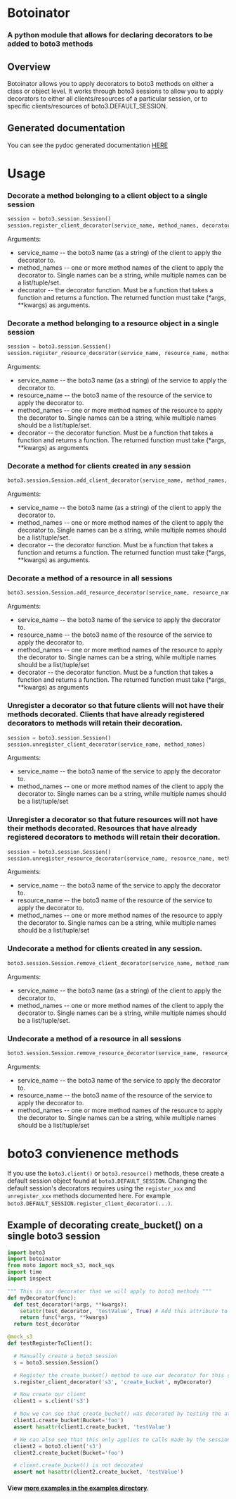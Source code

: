 # Botoinator

### A python module that allows for declaring decorators to be added to boto3 methods


## Overview
  Botoinator allows you to apply decorators to boto3 methods on either a class or object level. It works through boto3 sessions to allow you to apply decorators to either all clients/resources of a particular session, or to specific clients/resources of boto3.DEFAULT_SESSION.

## Generated documentation
You can see the pydoc generated documentation [HERE](./documentation/botoinator.txt)

# Usage
### Decorate a method belonging to a client object to a single session
```python
session = boto3.session.Session()
session.register_client_decorator(service_name, method_names, decorator)
```
Arguments:
* service_name -- the boto3 name (as a string) of the client to apply the decorator to.
* method_names -- one or more method names of the client to apply the decorator to. Single names can be a string, while multiple names can be a list/tuple/set.
* decorator -- the decorator function. Must be a function that takes a function and returns a function. The returned function must take (*args, **kwargs) as arguments.

### Decorate a method belonging to a resource object in a single session
```python
session = boto3.session.Session()
session.register_resource_decorator(service_name, resource_name, method_names, decorator)
```
Arguments:
* service_name -- the boto3 name (as a string) of the service to apply the decorator to.
* resource_name -- the boto3 name of the resource of the service to apply the decorator to.
* method_names -- one or more method names of the resource to apply the decorator to. Single names can be a string, while multiple names should be a list/tuple/set.
* decorator -- the decorator function. Must be a function that takes a function and returns a function. The returned function must take (*args, **kwargs) as arguments

### Decorate a method for clients created in any session
```python
boto3.session.Session.add_client_decorator(service_name, method_names, decorator)
```
Arguments:
* service_name -- the boto3 name (as a string) of the client to apply the decorator to.
* method_names -- one or more method names of the client to apply the decorator to. Single names can be a string, while multiple names should be a list/tuple/set.
* decorator -- the decorator function. Must be a function that takes a function and returns a function. The returned function must take (*args, **kwargs) as arguments.

### Decorate a method of a resource in all sessions
```python
boto3.session.Session.add_resource_decorator(service_name, resource_name, method_names, decorator)
```
Arguments:
* service_name -- the boto3 name of the service to apply the decorator to.
* resource_name -- the boto3 name of the resource of the service to apply the decorator to.
* method_names -- one or more method names of the resource to apply the decorator to. Single names can be a string, while multiple names should be a list/tuple/set
* decorator -- the decorator function. Must be a function that takes a function and returns a function. The returned function must take (*args, **kwargs) as arguments

### Unregister a decorator so that future clients will not have their methods decorated. Clients that have already registered decorators to methods will retain their decoration.
```python
session = boto3.session.Session()
session.unregister_client_decorator(service_name, method_names)
```
Arguments:
* service_name -- the boto3 name of the service to apply the decorator to.
* method_names -- one or more method names of the client to apply the decorator to. Single names can be a string, while multiple names should be a list/tuple/set

### Unregister a decorator so that future resources will not have their methods decorated. Resources that have already registered decorators to methods will retain their decoration.
```python
session = boto3.session.Session()
session.unregister_resource_decorator(service_name, resource_name, method_names)
```
Arguments:
* service_name -- the boto3 name of the service to apply the decorator to.
* resource_name -- the boto3 name of the resource of the service to apply the decorator to.
* method_names -- one or more method names of the resource to apply the decorator to. Single names can be a string, while multiple names should be a list/tuple/set

### Undecorate a method for clients created in any session.
```python
boto3.session.Session.remove_client_decorator(service_name, method_names)
```
Arguments:
* service_name -- the boto3 name (as a string) of the client to apply the decorator to.
* method_names -- one or more method names of the client to apply the decorator to. Single names can be a string, while multiple names should be a list/tuple/set.

### Undecorate a method of a resource in all sessions
```python
boto3.session.Session.remove_resource_decorator(service_name, resource_name, method_names)
```
Arguments:
* service_name -- the boto3 name of the service to apply the decorator to.
* resource_name -- the boto3 name of the resource of the service to apply the decorator to.
* method_names -- one or more method names of the resource to apply the decorator to. Single names can be a string, while multiple names should be a list/tuple/set

# boto3 convienence methods
If you use the ```boto3.client()``` or ```boto3.resource()``` methods, these create a default session object found at ```boto3.DEFAULT_SESSION```.
Changing the default session's decorators requires using the ```register_xxx``` and ```unregister_xxx``` methods documented here.
For example ```boto3.DEFAULT_SESSION.register_client_decorator(...)```.

## Example of decorating create_bucket() on a single boto3 session
```python
import boto3
import botoinator
from moto import mock_s3, mock_sqs
import time
import inspect

""" This is our decorator that we will apply to boto3 methods """
def myDecorator(func):
  def test_decorator(*args, **kwargs):
    setattr(test_decorator, 'testValue', True) # Add this attribute to the returned function for testing
    return func(*args, **kwargs)
  return test_decorator

@mock_s3
def testRegisterToClient():

  # Manually create a boto3 session
  s = boto3.session.Session()

  # Register the create_bucket() method to use our decorator for this session
  s.register_client_decorator('s3', 'create_bucket', myDecorator)

  # Now create our client
  client1 = s.client('s3')

  # Now we can see that create_bucket() was decorated by testing the attribute we added in our decorator
  client1.create_bucket(Bucket='foo')
  assert hasattr(client1.create_bucket, 'testValue')

  # We can also see that this only applies to calls made by the session we registered by creating a new session through boto3.client() and not registering a decorator
  client2 = boto3.client('s3')
  client2.create_bucket(Bucket='foo')

  # client.create_bucket() is not decorated
  assert not hasattr(client2.create_bucket, 'testValue')

```

#### View [more examples in the examples directory](./documentation/examples).
